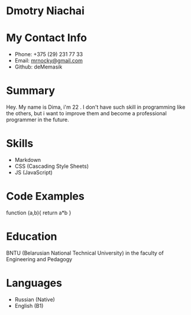 # Dmotry Niachai
# My Contact Info
* Phone: +375 (29) 231 77 33
* Email: mrnocky@gmail.com
* Github: deMemasik

# Summary 
Hey. My name is Dima, i'm 22 . I don't have such skill in programming like the others, but i want to improve them and become a professional programmer in the future. 

# Skills
* Markdown
* CSS (Cascading Style Sheets)
* JS (JavaScript)

# Code Examples
function (a,b){
    return a*b
}

# Education 
BNTU (Belarusian National Technical University) in the faculty of Engineering and Pedagogy

# Languages 
* Russian (Native) 
* English (B1)
